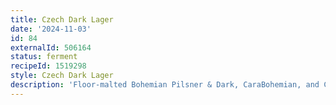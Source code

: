 ```yaml
---
title: Czech Dark Lager
date: '2024-11-03'
id: 84
externalId: 506164
status: ferment
recipeId: 1519298
style: Czech Dark Lager
description: 'Floor-malted Bohemian Pilsner & Dark, CaraBohemian, and Carafa Special Type III malts make up this grain bill. Saaz hops and Pilsner yeast are the only other ingredients. Fermented at 50°F!'
---
```

